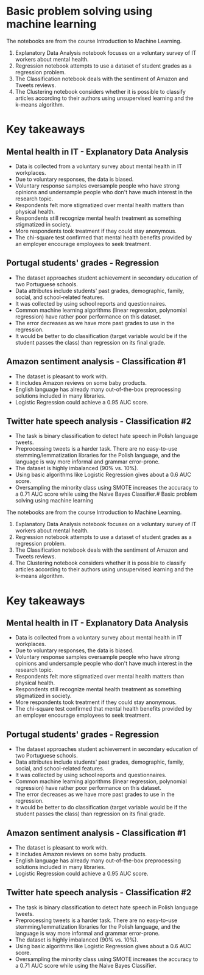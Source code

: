 
# Basic problem solving using machine learning

The notebooks are from the course Introduction to Machine Learning.

1.  Explanatory Data Analysis notebook focuses on a voluntary survey of IT workers about mental health.
2.  Regression notebook attempts to use a dataset of student grades as a regression problem.
3.  The Classification notebook deals with the sentiment of Amazon and Tweets reviews.
4.  The Clustering notebook considers whether it is possible to classify articles according to their authors using unsupervised learning and the k-means algorithm.

# Key takeaways

## Mental health in IT - Explanatory Data Analysis

-   Data is collected from a voluntary survey about mental health in IT workplaces.
-   Due to voluntary responses, the data is biased.
-   Voluntary response samples oversample people who have strong opinions and undersample people who don't have much interest in the research topic.
-   Respondents felt more stigmatized over mental health matters than physical health.
-   Respondents still recognize mental health treatment as something stigmatized in society.
-   More respondents took treatment if they could stay anonymous.
-   The chi-square test confirmed that mental health benefits provided by an employer encourage employees to seek treatment.

## Portugal students' grades - Regression

-   The dataset approaches student achievement in secondary education of two Portuguese schools.
-   Data attributes include students' past grades, demographic, family, social, and school-related features.
-   It was collected by using school reports and questionnaires.
-   Common machine learning algorithms (linear regression, polynomial regression) have rather poor performance on this dataset.
-   The error decreases as we have more past grades to use in the regression.
-   It would be better to do classification (target variable would be if the student passes the class) than regression on its final grade.

## Amazon sentiment analysis - Classification #1

-   The dataset is pleasant to work with.
-   It includes Amazon reviews on some baby products.
-   English language has already many out-of-the-box preprocessing solutions included in many libraries.
-   Logistic Regression could achieve a 0.95 AUC score.

## Twitter hate speech analysis - Classification #2

-   The task is binary classification to detect hate speech in Polish language tweets.
-   Preprocessing tweets is a harder task. There are no easy-to-use stemming/lemmatization libraries for the Polish language, and the language is way more informal and grammar error-prone.
-   The dataset is highly imbalanced (90% vs. 10%).
-   Using basic algorithms like Logistic Regression gives about a 0.6 AUC score.
-   Oversampling the minority class using SMOTE increases the accuracy to a 0.71 AUC score while using the Naive Bayes Classifier.# Basic problem solving using machine learning

The notebooks are from the course Introduction to Machine Learning.

1.  Explanatory Data Analysis notebook focuses on a voluntary survey of IT workers about mental health.
2.  Regression notebook attempts to use a dataset of student grades as a regression problem.
3.  The Classification notebook deals with the sentiment of Amazon and Tweets reviews.
4.  The Clustering notebook considers whether it is possible to classify articles according to their authors using unsupervised learning and the k-means algorithm.

# Key takeaways

## Mental health in IT - Explanatory Data Analysis

-   Data is collected from a voluntary survey about mental health in IT workplaces.
-   Due to voluntary responses, the data is biased.
-   Voluntary response samples oversample people who have strong opinions and undersample people who don't have much interest in the research topic.
-   Respondents felt more stigmatized over mental health matters than physical health.
-   Respondents still recognize mental health treatment as something stigmatized in society.
-   More respondents took treatment if they could stay anonymous.
-   The chi-square test confirmed that mental health benefits provided by an employer encourage employees to seek treatment.

## Portugal students' grades - Regression

-   The dataset approaches student achievement in secondary education of two Portuguese schools.
-   Data attributes include students' past grades, demographic, family, social, and school-related features.
-   It was collected by using school reports and questionnaires.
-   Common machine learning algorithms (linear regression, polynomial regression) have rather poor performance on this dataset.
-   The error decreases as we have more past grades to use in the regression.
-   It would be better to do classification (target variable would be if the student passes the class) than regression on its final grade.

## Amazon sentiment analysis - Classification #1

-   The dataset is pleasant to work with.
-   It includes Amazon reviews on some baby products.
-   English language has already many out-of-the-box preprocessing solutions included in many libraries.
-   Logistic Regression could achieve a 0.95 AUC score.

## Twitter hate speech analysis - Classification #2

-   The task is binary classification to detect hate speech in Polish language tweets.
-   Preprocessing tweets is a harder task. There are no easy-to-use stemming/lemmatization libraries for the Polish language, and the language is way more informal and grammar error-prone.
-   The dataset is highly imbalanced (90% vs. 10%).
-   Using basic algorithms like Logistic Regression gives about a 0.6 AUC score.
-   Oversampling the minority class using SMOTE increases the accuracy to a 0.71 AUC score while using the Naive Bayes Classifier.
